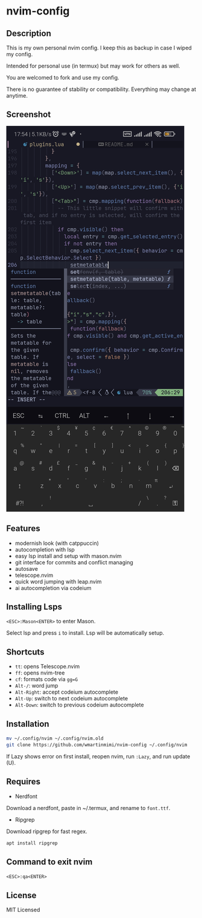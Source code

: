 # nvim-config

## Description

This is my own personal nvim config.
I keep this as backup in case I wiped my config.

Intended for personal use (in termux) but may work for others as well.

You are welcomed to fork and use my config.

There is no guarantee of stability or compatibility.
Everything may change at anytime.

## Screenshot

![Example](example.jpg)

## Features

- modernish look (with catppuccin)
- autocompletion with lsp
- easy lsp install and setup with mason.nvim
- git interface for commits and conflict managing
- autosave
- telescope.nvim
- quick word jumping with leap.nvim
- ai autocompletion via codeium

## Installing Lsps
`<ESC>:Mason<ENTER>` to enter Mason.

Select lsp and press `i` to install.
Lsp will be automatically setup.

## Shortcuts

- `tt`: opens Telescope.nvim
- `ff`: opens nvim-tree
- `cf`: formats code via `gg=G`
- `Alt-/`: word jump
- `Alt-Right`: accept codeium autocomplete
- `Alt-Up`: switch to next codeium autocomplete
- `Alt-Down`: switch to previous codeium autocomplete

## Installation

```bash
mv ~/.config/nvim ~/.config/nvim.old
git clone https://github.com/wmartinmimi/nvim-config ~/.config/nvim
```

If Lazy shows error on first install, reopen nvim, run `:Lazy`, and run update (U).

## Requires

- Nerdfont

Download a nerdfont, paste in ~/.termux, and rename to `font.ttf`.

- Ripgrep

Download ripgrep for fast regex.

```bash
apt install ripgrep
```

## Command to exit nvim

`<ESC>:qa<ENTER>`

## License

MIT Licensed
